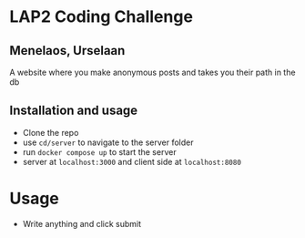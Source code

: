 # LAP2 Coding Challenge

## Menelaos, Urselaan

A website where you make anonymous posts and takes you their path in the db

## Installation and usage

- Clone the repo
- use `cd/server` to navigate to the server folder
- run `docker compose up` to start the server
- server at `localhost:3000` and client side at `localhost:8080`

# Usage

- Write anything and click submit
